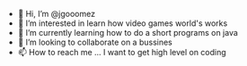 - 👋 Hi, I’m @jgooomez
- 👀 I’m interested in learn how video games world's works
- 🌱 I’m currently learning how to do a short programs on java
- 💞️ I’m looking to collaborate on a bussines 
- 📫 How to reach me ... I want to get high level on coding

<!---
jgooomez/jgooomez is a ✨ special ✨ repository because its `README.md` (this file) appears on your GitHub profile.
You can click the Preview link to take a look at your changes.
--->
